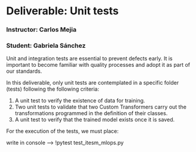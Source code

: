 # Deliverable: Unit tests

### Instructor: Carlos Mejia
### Student: Gabriela Sánchez

Unit and integration tests are essential to prevent defects early. It is important to become familiar with quality processes and adopt it as part of our standards.

In this deliverable, only unit tests are contemplated in a specific folder (tests) following the following criteria:

1. A unit test to verify the existence of data for training.
2. Two unit tests to validate that two Custom Transformers carry out the transformations programmed in the definition of their classes.
3. A unit test to verify that the trained model exists once it is saved.

For the execution of the tests, we must place:

write in console --> !pytest test_itesm_mlops.py
